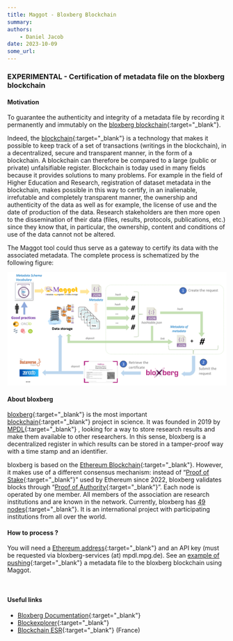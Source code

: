 ```yaml
---
title: Maggot - Bloxberg Blockchain
summary: 
authors:
    - Daniel Jacob
date: 2023-10-09
some_url:
---
```


<style>.md-typeset h1 {display: none;} .md-nav__item {font-size: medium}</style>

###  EXPERIMENTAL - Certification of metadata file on the bloxberg blockchain

#### Motivation

To guarantee the authenticity and integrity of a metadata file by recording it permanently and immutably on the [bloxberg blockchain][1]{:target="_blank"}.

Indeed, the [blockchain][2]{:target="_blank"} is a technology that makes it possible to keep track of a set of transactions (writings in the blockchain), in a decentralized, secure and transparent manner, in the form of a blockchain. A blockchain can therefore be compared to a large (public or private) unfalsifiable register. Blockchain is today used in many fields because it provides solutions to many problems. For example in the field of Higher Education and Research, registration of dataset metadata in the blockchain, makes possible in this way to certify, in an inalienable, irrefutable and completely transparent manner, the ownership and authenticity of the data as well as for example, the license of use and the date of production of the data. Research stakeholders are then more open to the dissemination of their data (files, results, protocols, publications, etc.) since they know that, in particular, the ownership, content and conditions of use of the data cannot not be altered.

The Maggot tool could thus serve as a gateway to certify its data with the associated metadata. The complete process is schematized by the following figure:

<center>
<a href="../images/maggot_bloxberg.png" data-lightbox="fig0"><img src="../images/maggot_bloxberg.png" width="800px"></a>
</center>

#### About bloxberg

[bloxberg][1]{:target="_blank"} is the most important [blockchain][2]{:target="_blank"} project in science. It was founded in 2019 by [MPDL][4]{:target="_blank"} , looking for a way to store research results and make them available to other researchers. In this sense, bloxberg is a decentralized register in which results can be stored in a tamper-proof way with a time stamp and an identifier.

bloxberg is based on the [Ethereum Blockchain][3]{:target="_blank"}. However, it makes use of a different consensus mechanism: instead of “[Proof of Stake][9]{:target="_blank"}” used by Ethereum since 2022, bloxberg validates blocks through “[Proof of Authority][10]{:target="_blank"}”. Each node is operated by one member. All members of the association are research institutions and are known in the network.  Currently, bloxberg has [49 nodes][12]{:target="_blank"}. It is an international project with participating institutions from all over the world.

#### How to process ?

You will need a [Ethereum address][5]{:target="_blank"} and an API key (must be requested via bloxberg-services (at) mpdl.mpg.de). See an [example of pushing][11]{:target="_blank"} a metadata file to the bloxberg blockchain using Maggot.

<br>

#### Useful links

* [Bloxberg Documentation][6]{:target="_blank"}
* [Blockexplorer][8]{:target="_blank"}
* [Blockchain ESR][7]{:target="_blank"} (France)

<br><br><br>


[1]: https://bloxberg.org/
[2]: https://en.wikipedia.org/wiki/Blockchain
[3]: https://en.wikipedia.org/wiki/Ethereum
[4]: https://www.mpdl.mpg.de/en/
[5]: https://info.etherscan.com/what-is-an-ethereum-address/
[6]: https://bloxberg.org/developers-hut/documentation/
[7]: https://forgemia.inra.fr/blockchain-esr
[8]: https://blockexplorer.bloxberg.org/
[9]: https://en.wikipedia.org/wiki/Proof_of_stake
[10]: https://en.wikipedia.org/wiki/Proof_of_authority
[11]: https://inrae.github.io/pgd-mmdt/pdf/MAGGOT_Tests_Push_bloxberg_Nov2023.pdf?download=false
[12]: https://bloxberg.org/organization/